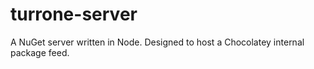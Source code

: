 # turrone-server
A NuGet server written in Node. Designed to host a Chocolatey internal package feed.
